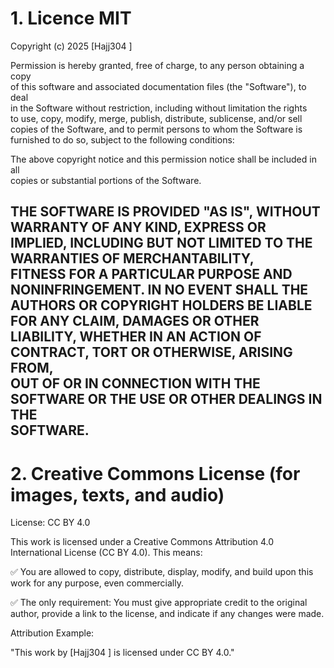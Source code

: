 # 1. Licence MIT

Copyright (c) 2025 [Hajj304 ]

Permission is hereby granted, free of charge, to any person obtaining a copy  
of this software and associated documentation files (the "Software"), to deal  
in the Software without restriction, including without limitation the rights  
to use, copy, modify, merge, publish, distribute, sublicense, and/or sell  
copies of the Software, and to permit persons to whom the Software is  
furnished to do so, subject to the following conditions:

The above copyright notice and this permission notice shall be included in all  
copies or substantial portions of the Software.

THE SOFTWARE IS PROVIDED "AS IS", WITHOUT WARRANTY OF ANY KIND, EXPRESS OR  
IMPLIED, INCLUDING BUT NOT LIMITED TO THE WARRANTIES OF MERCHANTABILITY,  
FITNESS FOR A PARTICULAR PURPOSE AND NONINFRINGEMENT. IN NO EVENT SHALL THE  
AUTHORS OR COPYRIGHT HOLDERS BE LIABLE FOR ANY CLAIM, DAMAGES OR OTHER  
LIABILITY, WHETHER IN AN ACTION OF CONTRACT, TORT OR OTHERWISE, ARISING FROM,  
OUT OF OR IN CONNECTION WITH THE SOFTWARE OR THE USE OR OTHER DEALINGS IN THE  
SOFTWARE.
--------------------------------------------------------

# 2. Creative Commons License (for images, texts, and audio)
License: CC BY 4.0

This work is licensed under a Creative Commons Attribution 4.0 International License (CC BY 4.0).
This means:

✅ You are allowed to copy, distribute, display, modify, and build upon this work for any purpose, even commercially.

✅ The only requirement: You must give appropriate credit to the original author, provide a link to the license, and indicate if any changes were made.

Attribution Example:

"This work by [Hajj304 ] is licensed under CC BY 4.0."

